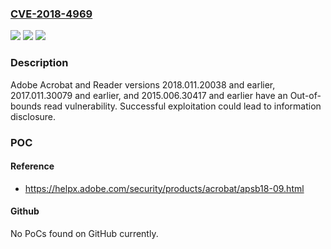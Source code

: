 ### [CVE-2018-4969](https://cve.mitre.org/cgi-bin/cvename.cgi?name=CVE-2018-4969)
![](https://img.shields.io/static/v1?label=Product&message=Adobe%20Acrobat%20and%20Reader%202018.011.20038%20and%20earlier%2C%202017.011.30079%20and%20earlier%2C%20and%202015.006.30417%20and%20earlier%20versions&color=blue)
![](https://img.shields.io/static/v1?label=Version&message=Adobe%20Acrobat%20and%20Reader%202018.011.20038%20and%20earlier%2C%202017.011.30079%20and%20earlier%2C%20and%202015.006.30417%20and%20earlier%20versions%20&color=brightgreen)
![](https://img.shields.io/static/v1?label=Vulnerability&message=Out-of-bounds%20read&color=brightgreen)

### Description

Adobe Acrobat and Reader versions 2018.011.20038 and earlier, 2017.011.30079 and earlier, and 2015.006.30417 and earlier have an Out-of-bounds read vulnerability. Successful exploitation could lead to information disclosure.

### POC

#### Reference
- https://helpx.adobe.com/security/products/acrobat/apsb18-09.html

#### Github
No PoCs found on GitHub currently.

